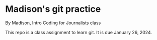 # Madison's git practice

By Madison, Intro Coding for Journalists class

This repo is a class assignment to learn git. It is due January 26, 2024.
